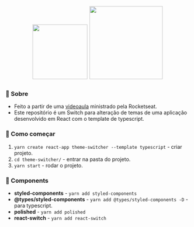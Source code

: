 <h1 align="center">
<img src="https://user-images.githubusercontent.com/51726945/76959847-2f6c6600-68f9-11ea-80ec-1114dc7ee1e7.png" width="150px">
<img src="https://user-images.githubusercontent.com/51726945/76960053-78bcb580-68f9-11ea-9e5c-7901bb2f2fe9.png" width="200px">
</h1>

### :page_with_curl: Sobre
- Feito a partir de uma [videoaula](https://www.youtube.com/watch?v=ngVU74daJ8Y) ministrado pela Rocketseat.
- Este repositório é um Switch para alteração de temas de uma aplicação desenvolvido em React com o template de typescript.

### :rocket: Como começar
1. `yarn create react-app theme-switcher --template typescript` - criar projeto.
2. `cd theme-switcher/` - entrar na pasta do projeto.
3. `yarn start` - rodar o projeto.

### :page_facing_up: Components
- **styled-components** - `yarn add styled-components`
- **@types/styled-components** - `yarn add @types/styled-components -D` - para typescript.
- **polished** - `yarn add polished`
- **react-switch** - `yarn add react-switch` 

